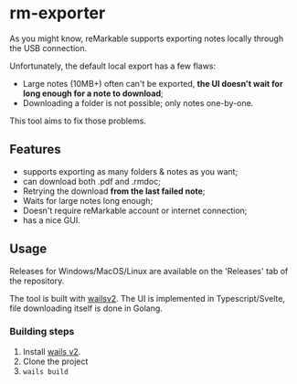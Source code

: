 # rm-exporter

As you might know, reMarkable supports exporting notes locally through the USB connection.

Unfortunately, the default local export has a few flaws:
  * Large notes (10MB+) often can't be exported, **the UI doesn't wait for long enough for a note to download**;
  * Downloading a folder is not possible; only notes one-by-one.

This tool aims to fix those problems.

## Features
* supports exporting as many folders & notes as you want;
* can download both .pdf and .rmdoc;
* Retrying the download **from the last failed note**;
* Waits for large notes long enough;
* Doesn't require reMarkable account or internet connection;
* has a nice GUI.

## Usage
Releases for Windows/MacOS/Linux are available on the 'Releases' tab of the repository.

The tool is built with [wailsv2](https://github.com/wailsapp/wails). The UI is implemented in Typescript/Svelte, file downloading itself is done in Golang.

### Building steps
1. Install [wails v2](https://wails.io/docs/gettingstarted/installation).
2. Clone the project
3. `wails build`
